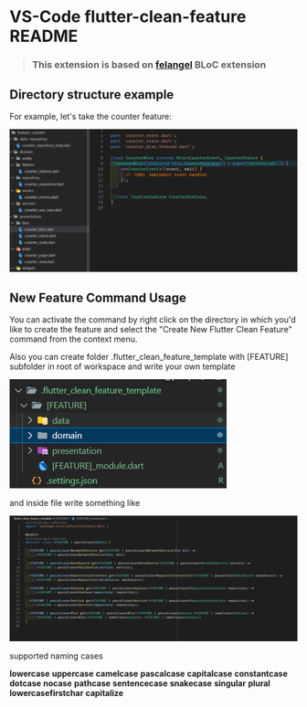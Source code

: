 # VS-Code flutter-clean-feature README

> ### This extension is based on [felangel](https://github.com/felangel) BLoC extension

## Directory structure example

For example, let's take the counter feature:

![directory-structure](assets/structure.png)

## New Feature Command Usage

You can activate the command by right click on the directory in which you'd like to create the feature and select the "Create New Flutter Clean Feature" command from the context menu.

Also you can create folder .flutter_clean_feature_template with [FEATURE] subfolder in root of workspace and write your own template

![directory-structure](assets/template_structure.png)

and inside file write something like

![directory-structure](assets/template_usage.png)

supported naming cases

**lowercase**
**uppercase**
**camelcase**
**pascalcase**
**capitalcase**
**constantcase**
**dotcase**
**nocase**
**pathcase**
**sentencecase**
**snakecase**
**singular**
**plural**
**lowercasefirstchar**
**capitalize**
